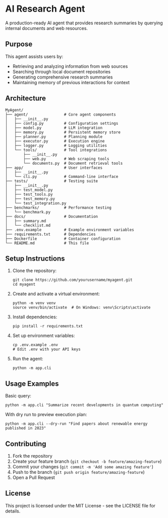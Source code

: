 # AI Research Agent

A production-ready AI agent that provides research summaries by querying internal documents and web resources.

## Purpose

This agent assists users by:
- Retrieving and analyzing information from web sources
- Searching through local document repositories
- Generating comprehensive research summaries
- Maintaining memory of previous interactions for context

## Architecture

```
MyAgent/
├── agent/                # Core agent components
│   ├── __init__.py
│   ├── config.py         # Configuration settings
│   ├── model.py          # LLM integration
│   ├── memory.py         # Persistent memory store
│   ├── planner.py        # Planning module
│   ├── executor.py       # Execution engine
│   ├── logger.py         # Logging utilities
│   └── tools/            # Tool integrations
│       ├── __init__.py
│       ├── web.py        # Web scraping tools
│       └── documents.py  # Document retrieval tools
├── app/                  # User interfaces
│   ├── __init__.py
│   └── cli.py            # Command-line interface
├── tests/                # Testing suite
│   ├── __init__.py
│   ├── test_model.py
│   ├── test_tools.py
│   ├── test_memory.py
│   └── test_integration.py
├── benchmarks/           # Performance testing
│   └── benchmark.py
├── docs/                 # Documentation
│   ├── summary.md
│   └── checklist.md
├── .env.example          # Example environment variables
├── requirements.txt      # Dependencies
├── Dockerfile            # Container configuration
└── README.md             # This file
```

## Setup Instructions

1. Clone the repository:
   ```
   git clone https://github.com/yourusername/myagent.git
   cd myagent
   ```

2. Create and activate a virtual environment:
   ```
   python -m venv venv
   source venv/bin/activate  # On Windows: venv\Scripts\activate
   ```

3. Install dependencies:
   ```
   pip install -r requirements.txt
   ```

4. Set up environment variables:
   ```
   cp .env.example .env
   # Edit .env with your API keys
   ```

5. Run the agent:
   ```
   python -m app.cli
   ```

## Usage Examples

Basic query:
```
python -m app.cli "Summarize recent developments in quantum computing"
```

With dry run to preview execution plan:
```
python -m app.cli --dry-run "Find papers about renewable energy published in 2023"
```

## Contributing

1. Fork the repository
2. Create your feature branch (`git checkout -b feature/amazing-feature`)
3. Commit your changes (`git commit -m 'Add some amazing feature'`)
4. Push to the branch (`git push origin feature/amazing-feature`)
5. Open a Pull Request

## License

This project is licensed under the MIT License - see the LICENSE file for details. 